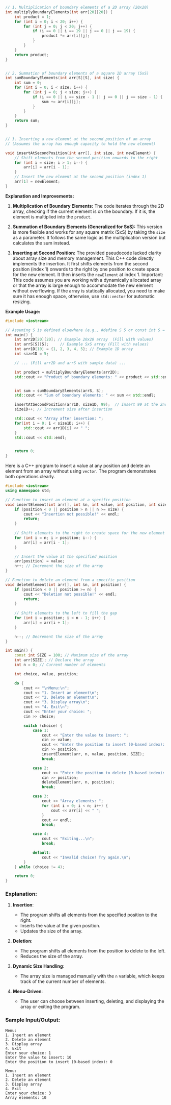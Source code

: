 ```c++
// 1. Multiplication of boundary elements of a 2D array (20x20)
int multiplyBoundaryElements(int arr[20][20]) {
    int product = 1;
    for (int i = 0; i < 20; i++) {
        for (int j = 0; j < 20; j++) {
            if (i == 0 || i == 19 || j == 0 || j == 19) {
                product *= arr[i][j];
            }
        }
    }
    return product;
}


// 2. Summation of boundary elements of a square 2D array (SxS)
int sumBoundaryElements(int arr[S][S], int size) {
    int sum = 0;
    for (int i = 0; i < size; i++) {
        for (int j = 0; j < size; j++) {
            if (i == 0 || i == size - 1 || j == 0 || j == size - 1) {
                sum += arr[i][j];
            }
        }
    }
    return sum;
}


// 3. Inserting a new element at the second position of an array
// (Assumes the array has enough capacity to hold the new element)

void insertAtSecondPosition(int arr[], int size, int newElement) {
    // Shift elements from the second position onwards to the right
    for (int i = size; i > 1; i--) { 
        arr[i] = arr[i - 1];
    }
    // Insert the new element at the second position (index 1)
    arr[1] = newElement;
}


```

**Explanation and Improvements:**

1. **Multiplication of Boundary Elements:** The code iterates through the 2D array, checking if the current element is on the boundary.  If it is, the element is multiplied into the `product`.

2. **Summation of Boundary Elements (Generalized for SxS):** This version is more flexible and works for any square matrix (SxS) by taking the `size` as a parameter. It follows the same logic as the multiplication version but calculates the sum instead.

3. **Inserting at Second Position:** The provided pseudocode lacked clarity about array size and memory management. This C++ code directly implements the insertion. It first shifts elements from the second position (index 1) onwards to the right by one position to create space for the new element. It then inserts the `newElement` at index 1.  Important: This code assumes you are working with a dynamically allocated array or that the array is large enough to accommodate the new element without overflowing.  If the array is statically allocated, you need to make sure it has enough space, otherwise, use `std::vector` for automatic resizing.


**Example Usage:**


```c++
#include <iostream>

// Assuming S is defined elsewhere (e.g., #define S 5 or const int S = 5)
int main() {
    int arr2D[20][20]; // Example 20x20 array  (Fill with values)
    int arrS[S][S];     // Example SxS array (Fill with values)
    int arr1D[10] = {1, 2, 3, 4, 5}; // Example 1D array
    int size1D = 5;

    // ... (Fill arr2D and arrS with sample data) ...

    int product = multiplyBoundaryElements(arr2D);
    std::cout << "Product of boundary elements: " << product << std::endl;


    int sum = sumBoundaryElements(arrS, S);
    std::cout << "Sum of boundary elements: " << sum << std::endl;

    insertAtSecondPosition(arr1D, size1D, 99);  // Insert 99 at the 2nd position
    size1D++; // Increment size after insertion

    std::cout << "Array after insertion: ";
    for(int i = 0; i < size1D; i++) {
        std::cout << arr1D[i] << " ";
    }
    std::cout << std::endl;


    return 0;
}
```
Here is a C++ program to insert a value at any position and delete an element from an array without using `vector`. The program demonstrates both operations clearly.

```cpp
#include <iostream>
using namespace std;

// Function to insert an element at a specific position
void insertElement(int arr[], int &n, int value, int position, int size) {
    if (position < 0 || position > n || n >= size) {
        cout << "Insertion not possible!" << endl;
        return;
    }
    
    // Shift elements to the right to create space for the new element
    for (int i = n; i > position; i--) {
        arr[i] = arr[i - 1];
    }

    // Insert the value at the specified position
    arr[position] = value;
    n++; // Increment the size of the array
}

// Function to delete an element from a specific position
void deleteElement(int arr[], int &n, int position) {
    if (position < 0 || position >= n) {
        cout << "Deletion not possible!" << endl;
        return;
    }
    
    // Shift elements to the left to fill the gap
    for (int i = position; i < n - 1; i++) {
        arr[i] = arr[i + 1];
    }

    n--; // Decrement the size of the array
}

int main() {
    const int SIZE = 100; // Maximum size of the array
    int arr[SIZE]; // Declare the array
    int n = 0; // Current number of elements

    int choice, value, position;

    do {
        cout << "\nMenu:\n";
        cout << "1. Insert an element\n";
        cout << "2. Delete an element\n";
        cout << "3. Display array\n";
        cout << "4. Exit\n";
        cout << "Enter your choice: ";
        cin >> choice;

        switch (choice) {
            case 1:
                cout << "Enter the value to insert: ";
                cin >> value;
                cout << "Enter the position to insert (0-based index): ";
                cin >> position;
                insertElement(arr, n, value, position, SIZE);
                break;

            case 2:
                cout << "Enter the position to delete (0-based index): ";
                cin >> position;
                deleteElement(arr, n, position);
                break;

            case 3:
                cout << "Array elements: ";
                for (int i = 0; i < n; i++) {
                    cout << arr[i] << " ";
                }
                cout << endl;
                break;

            case 4:
                cout << "Exiting...\n";
                break;

            default:
                cout << "Invalid choice! Try again.\n";
        }
    } while (choice != 4);

    return 0;
}
```

### Explanation:
1. **Insertion**:
   - The program shifts all elements from the specified position to the right.
   - Inserts the value at the given position.
   - Updates the size of the array.

2. **Deletion**:
   - The program shifts all elements from the position to delete to the left.
   - Reduces the size of the array.

3. **Dynamic Size Handling**:
   - The array size is managed manually with the `n` variable, which keeps track of the current number of elements.

4. **Menu-Driven**:
   - The user can choose between inserting, deleting, and displaying the array or exiting the program.

### Sample Input/Output:
```
Menu:
1. Insert an element
2. Delete an element
3. Display array
4. Exit
Enter your choice: 1
Enter the value to insert: 10
Enter the position to insert (0-based index): 0

Menu:
1. Insert an element
2. Delete an element
3. Display array
4. Exit
Enter your choice: 3
Array elements: 10
```

